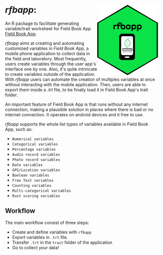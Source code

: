 # *rfbapp*:  <img src="man/figures/rfbapp_sticker_logo_rmbgr.png" width="200" align="right" />

An R package to facilitate generating variable/trait worksheet for Field Book App [Field Book App](https://play.google.com/store/apps/details?id=com.fieldbook.tracker&hl=es_PE&gl=US).

*rfbapp* aims at creating and automating customized variables in *Field Book App*, a mobile phone application to collect data in the field and laboratory. Most frequently, users create variables through the user app's interface one by one. Also, it's quite intrincate to create variables outside of the application. With *rfbapp* users can automate the creation of multiples variables at once without interacting with the mobile application. Then, users are able to export them inside a *.trt* file, to be finally load it in Field Book App's trait folder. 

An important feature of Field Book App is that runs without any internet connection, making a plausible solution in places where there is bad or no internet connection. It operates on android devices and it free to use.

*rfbapp* supports the whole list types of variables available in Field Book App, such as:

- `Numerical variables`
- `Categorical variables`
- `Percentage variables` 
- `Audio record variables` 
- `Photo record variables` 
- `Date variables` 
- `GPS/Location variables`
- `Boolean variables` 
- `Free Text variables` 
- `Counting variables` 
- `Multi-categorical variables` 
- `Rust scoring variables` 


## Workflow

The main workflow consist of three steps:

- Create and define variables with `rfbapp`
- Export variables in `.trt` file.
- Transfer `.trt` in the `trait` folder of the application
- Go to collect your data!





